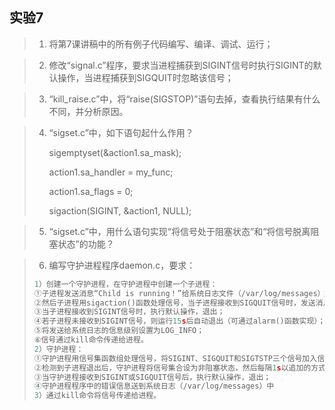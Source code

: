 ## 实验7

> 1. 将第7课讲稿中的所有例子代码编写、编译、调试、运行；

> 2. 修改“signal.c”程序，要求当进程捕获到SIGINT信号时执行SIGINT的默认操作，当进程捕获到SIGQUIT时忽略该信号；

> 3.  “kill_raise.c”中，将“raise(SIGSTOP)”语句去掉，查看执行结果有什么不同，并分析原因。

> 4. “sigset.c”中，如下语句起什么作用？
>
>    sigemptyset(&action1.sa_mask);
>
>    action1.sa_handler = my_func;
>
>    action1.sa_flags = 0;
>
>    sigaction(SIGINT, &action1, NULL);

> 5. “sigset.c”中，用什么语句实现“将信号处于阻塞状态”和“将信号脱离阻塞状态”的功能？

> 6. 编写守护进程程序daemon.c，要求：
>
> ```c
> 1）创建一个守护进程，在守护进程中创建一个子进程：
> ①子进程发送消息“Child is running！”给系统日志文件（/var/log/messages）；
> ②然后子进程用sigaction()函数处理信号，当子进程接收到SIGQUIT信号时，发送消息“If you want to quit, please try SIGINT”给日志文件（/tmp/daemon.log）；
> ③当子进程接收到SIGINT信号时，执行默认操作，退出；
> ④若子进程未接收到SIGINT信号，则运行15s后自动退出（可通过alarm()函数实现）；
> ⑤将发送给系统日志的信息级别设置为LOG_INFO；
> ⑥信号通过kill命令传递给进程。
> 2）守护进程：
> ①守护进程用信号集函数组处理信号，将SIGINT、SIGQUIT和SIGTSTP三个信号加入信号集合，在子进程退出前将信号集合设为阻塞状态；
> ②检测到子进程退出后，守护进程将信号集合设为非阻塞状态，然后每隔1s以追加的方式向日志文件（/tmp/daemon.log）中写入“Daemon message x”，其中“x”是从1开始的自然数，依次递增；
> ③当守护进程接收到SIGINT或SIGQUIT信号后，执行默认操作，退出；
> ④守护进程程序中的错误信息送到系统日志（/var/log/messages）中
> 3）通过kill命令将信号传递给进程。
> ```
